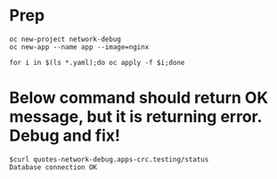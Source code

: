 # Prep

```
oc new-project network-debug
oc new-app --name app --image=nginx
```

```
for i in $(ls *.yaml);do oc apply -f $i;done

```

# Below command should return OK message, but it is returning error. Debug and fix!

```
$curl quotes-network-debug.apps-crc.testing/status
Database connection OK
```
